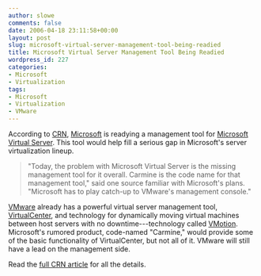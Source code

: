 ```yaml
---
author: slowe
comments: false
date: 2006-04-18 23:11:58+00:00
layout: post
slug: microsoft-virtual-server-management-tool-being-readied
title: Microsoft Virtual Server Management Tool Being Readied
wordpress_id: 227
categories:
- Microsoft
- Virtualization
tags:
- Microsoft
- Virtualization
- VMware
---
```


According to [CRN](http://www.crn.com/), [Microsoft](http://www.microsoft.com/) is readying a management tool for [Microsoft Virtual Server](http://www.microsoft.com/windowsserversystem/virtualserver/default.mspx). This tool would help fill a serious gap in Microsoft's server virtualization lineup.

>"Today, the problem with Microsoft Virtual Server is the missing management tool for it overall. Carmine is the code name for that management tool," said one source familiar with Microsoft's plans. "Microsoft has to play catch-up to VMware's management console."

[VMware](http://www.vmware.com/) already has a powerful virtual server management tool, [VirtualCenter](http://www.vmware.com/products/vc/), and technology for dynamically moving virtual machines between host servers with no downtime---technology called [VMotion](http://www.vmware.com/products/vc/vmotion.html). Microsoft's rumored product, code-named "Carmine," would provide some of the basic functionality of VirtualCenter, but not all of it. VMware will still have a lead on the management side.

Read the [full CRN article](http://www.crn.com/sections/microsoft/microsoft.jhtml?articleId=185303544) for all the details.
